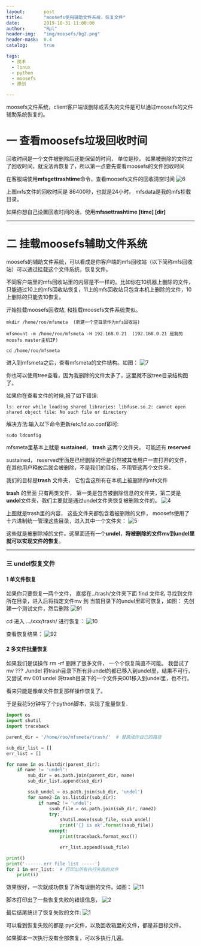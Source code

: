 ```yaml
---
layout:       post
title:        "moosefs使用辅助文件系统，恢复文件"
date:         2019-10-31 11:00:00
author:       "Rpl"
header-img:   "img/moosefs/bg2.png"
header-mask:  0.4
catalog:      true

tags:
  - 技术
  - linux
  - python
  - moosefs
  - 原创

---
```



moosefs文件系统，client客户端误删除或丢失的文件是可以通过moosefs的文件辅助系统恢复的。

# 一 查看moosefs垃圾回收时间
回收时间是一个文件被删除后还能保留的时间， 单位是秒， 如果被删除的文件过了回收时间，就没法再恢复了，所以第一点要先查看moosefs的文件回收时间

在客服端使用**mfsgettrashtime**命令，查看moosefs文件的回收清空时间
![6](/img/moosefs2/6.png)

上图mfs文件的回收时间是 86400秒，也就是24小时。 mfsdata是我的mfs挂载目录。

如果你想自己设置回收时间的话，使用**mfssettrashtime  \[time] [dir]** 


***
# 二 挂载moosefs辅助文件系统 

moosefs的辅助文件系统，可以看成是你客户端的mfs回收站（以下简称mfs回收站）可以通过挂载这个文件系统，恢复文件。

不同客户端里的mfs回收站里的内容是不一样的。比如你在10机器上删除的文件，只能通过10上的mfs回收站恢复，11上的mfs回收站只包含本机上删除的文件，10上删除的只能去10恢复。

开始挂载moosefs回收站, 和挂载moosefs文件系统类似。
```shell
mkdir /home/roo/mfsmeta  (新建一个空目录作为mfs回收站)

mfsmount -m /home/roo/mfsmeta -H 192.168.0.21  (192.168.0.21 是我的moosfs master主机IP)

cd /home/roo/mfsmeta 
```
进入到mfsmeta之后，查看mfsmeta的文件结构。如图：
![7](/img/moosefs2/7.png)

你也可以使用tree查看，因为我删除的文件太多了，这里就不放tree目录结构图了。

如果你在查看文件的时候,报了如下错误:
```shell
ls: error while loading shared libraries: libfuse.so.2: cannot open shared object file: No such file or directory
```
解决方法:输入以下命令更新/etc/ld.so.conf即可:
```shell
sudo ldconfig
```

mfsmeta里基本上就是 **sustained**， **trash** 这两个文件夹， 可能还有 **reserved**

sustained， reserved里面是已经删除的但是仍然被其他用户一直打开的文件，在其他用户释放后就会被删除，不是我们的目标，不用管这两个文件夹。

我们的目标是**trash** 文件夹， 它包含这所有在本机上被删除的mfs文件

**trash** 的里面 只有两类文件， 第一类是包含被删除信息的文件夹，第二类是**undel**文件夹，我们主要就是通过undel文件夹恢复被删除文件的。
![4](/img/moosefs2/4.png)

上图就是trash里的内容， 这些文件夹都包含着被删除的文件， moosefs使用了十六进制统一管理这些目录，进入其中一个文件夹：
![5](/img/moosefs2/5.png)

这些就是被删除掉的文件。这里面还有一个**undel**，**将被删除的文件mv到undel里就可以实现文件的恢复**。

***
### 三 undel恢复文件

#### 1 单文件恢复
如果你只要恢复一两个文件， 直接在../trash/文件夹下面 find 文件名 寻找到文件所在目录，进入后将指定文件mv 到 当前目录下的undel里即可恢复，如图：
先创建一个测试文件，然后删除
![91](/img/moosefs2/91.png)

cd 进入 .../xxx/trash/ 进行恢复：
![10](/img/moosefs2/10.png)

查看恢复结果：
![92](/img/moosefs2/92.png)

#### 2 多文件批量恢复
如果我们是误操作 rm -rf 删除了很多文件， 一个个恢复简直不可能。
我尝试了 mv ??? ./undel 将trash目录下所有非undel的都已移入到undel里，结果不可行， 
又尝试 mv 001 undel 将trash目录下的一个文件夹001移入到undel里，也不行。

看来只能是像单文件恢复那样操作恢复了。

于是我花5分钟写了个python脚本，实现了批量恢复.
```python
import os
import shutil
import traceback

parent_dir = '/home/roo/mfsmeta/trash/'  # 替换成你自己的路径

sub_dir_list = []
err_list = []

for name in os.listdir(parent_dir):
    if name != 'undel':
        sub_dir = os.path.join(parent_dir, name)
        sub_dir_list.append(sub_dir)

        ssub_undel = os.path.join(sub_dir, 'undel')
        for name2 in os.listdir(sub_dir):
            if name2 != 'undel':
                ssub_file = os.path.join(sub_dir, name2)
                try:
                    shutil.move(ssub_file, ssub_undel)
                    print('{} is ok'.format(ssub_file))
                except:
                    print(traceback.format_exc())

                    err_list.append(ssub_file)

print()
print('------ err file list -----')
for i in err_list:  # 打印出所有执行失败的文件
    print(i)
```

效果很好，一次就成功恢复了所有误删的文件。如图：
![11](/img/moosefs2/11.png)

脚本打印出了一些恢复失败的错误信息，
![2](/img/moosefs2/2.png)

最后结尾统计了恢复失败的文件:
![1](/img/moosefs2/1.png)

可以看到恢复失败的都是.pyc文件，以及回收箱里的文件，都是非目标文件。

如果脚本一次执行没有全部恢复，可以多执行几遍。
